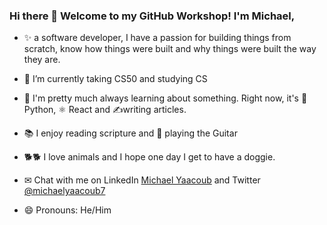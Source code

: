 ### Hi there 👋 Welcome to my GitHub Workshop! I'm Michael,

<!--
**michaelyaacoub/michaelyaacoub** is a ✨ _special_ ✨ repository because its `README.md` (this file) appears on your GitHub profile.

Here are some ideas to get you started:
💾 I'm pretty much always learning about something. Right now, it's React, and Python.
- 🔭 I’m currently working on ...
- 🌱 I’m currently taking CS50
- 👯 I’m looking to collaborate on ...
- 💾 I'm pretty much always learning about something. Right now, it's React, and Python.
- 📫 How to reach me: ...
✉ Chat with me on LinkedIn, /michaelyaacoub7
- 😄 Pronouns: He/Him
- ⚡ Fun fact: ...
-->

- ✨ a software developer, I have a passion for building things from scratch, 
     know how things were built and why things were built the way they are.

- 🌱 I’m currently taking CS50 and studying CS

- 💾 I'm pretty much always learning about something. Right now, it's 🐍  Python, ⚛️  React and ✍writing articles.

- 📚 I enjoy reading scripture and 🎸 playing the Guitar

- 🐕🐕 I love animals and I hope one day I get to have a doggie.

- ✉ Chat with me on LinkedIn [Michael Yaacoub](https://www.linkedin.com/in/michaelyaacoub7/) and Twitter [@michaelyaacoub7](@michaelyaacoub7)

- 😄 Pronouns: He/Him

